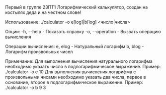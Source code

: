 Первый в группе 23ПТ1 Логарифмический калькулятор, создан на костылях деда и на честном слове!

Использование: ./calculator -o e[log]|b[log] <число|числа>

Опции:
    -h, --help           - Показать справку
    -o, --operation      - Вызвать операцию вычисления
    
Операции вычисления:
    e, elog              - Натуральный логарифм
    b, blog              - Логарифм произвольных чисел
    
Примечание:
    Для выполнения вычисления натурального логарифма необходимо указать число в
     подлогарифмическое выражение.
    Пример: ./calculator -o e 10
    Для выполнения вычисления логарифма с произвольными чисами необходимо указать два числа,
     первое в основание, второе в подлогарифмическое выражение.
    Пример: ./calculator -o b 9 3

